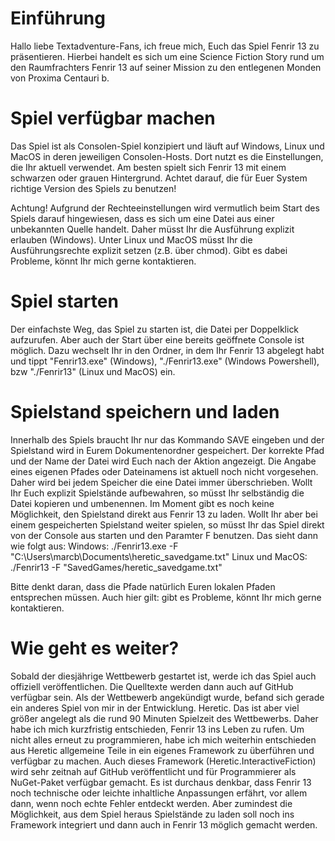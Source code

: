 # Einführung 
Hallo liebe Textadventure-Fans,
ich freue mich, Euch das Spiel Fenrir 13 zu präsentieren. Hierbei handelt es sich um eine Science Fiction Story rund um den Raumfrachters Fenrir 13 auf seiner Mission zu den entlegenen Monden von Proxima Centauri b.

# Spiel verfügbar machen
Das Spiel ist als Consolen-Spiel konzipiert und läuft auf Windows, Linux und MacOS in deren jeweiligen Consolen-Hosts. Dort nutzt es die Einstellungen, die Ihr aktuell verwendet. Am besten spielt sich Fenrir 13 mit einem schwarzen oder grauen Hintergrund.
Achtet darauf, die für Euer System richtige Version des Spiels zu benutzen!

Achtung! Aufgrund der Rechteeinstellungen wird vermutlich beim Start des Spiels darauf hingewiesen, dass es sich um eine Datei aus einer unbekannten Quelle handelt. Daher müsst Ihr die Ausführung explizit erlauben (Windows). Unter Linux und MacOS müsst Ihr die Ausführungsrechte explizit setzen (z.B. über chmod).
Gibt es dabei Probleme, könnt Ihr mich gerne kontaktieren.

# Spiel starten
Der einfachste Weg, das Spiel zu starten ist, die Datei per Doppelklick aufzurufen. Aber auch der Start über eine bereits geöffnete Console ist möglich. Dazu wechselt Ihr in den Ordner, in dem Ihr Fenrir 13 abgelegt habt und tippt "Fenrir13.exe" (Windows), "./Fenrir13.exe" (Windows Powershell), bzw "./Fenrir13" (Linux und MacOS) ein. 

# Spielstand speichern und laden
Innerhalb des Spiels braucht Ihr nur das Kommando SAVE eingeben und der Spielstand wird in Eurem Dokumentenordner gespeichert. Der korrekte Pfad und der Name der Datei wird Euch nach der Aktion angezeigt. Die Angabe eines eigenen Pfades oder Dateinamens ist aktuell noch nicht vorgesehen. Daher wird bei jedem Speicher die eine Datei immer überschrieben. Wollt Ihr Euch explizit Spielstände aufbewahren, so müsst Ihr selbständig die Datei kopieren und umbenennen. 
Im Moment gibt es noch keine Möglichkeit, den Spielstand direkt aus Fenrir 13 zu laden. Wollt Ihr aber bei einem gespeicherten Spielstand weiter spielen, so müsst Ihr das Spiel direkt von der Console aus starten und den Paramter F benutzen. Das sieht dann wie folgt aus:
Windows: 
./Fenrir13.exe -F "C:\Users\marcb\Documents\heretic_savedgame.txt"
Linux und MacOS:
./Fenrir13 -F "SavedGames/heretic_savedgame.txt"

Bitte denkt daran, dass die Pfade natürlich Euren lokalen Pfaden entsprechen müssen.
Auch hier gilt: gibt es Probleme, könnt Ihr mich gerne kontaktieren.

# Wie geht es weiter?
Sobald der diesjährige Wettbewerb gestartet ist, werde ich das Spiel auch offiziell veröffentlichen. Die Quelltexte werden dann auch auf GitHub verfügbar sein.
Als der Wettbewerb angekündigt wurde, befand sich gerade ein anderes Spiel von mir in der Entwicklung. Heretic. Das ist aber viel größer angelegt als die rund 90 Minuten Spielzeit des Wettbewerbs. Daher habe ich mich kurzfristig entschieden, Fenrir 13 ins Leben zu rufen. Um nicht alles erneut zu programmieren, habe ich mich weiterhin entschieden aus Heretic allgemeine Teile in ein eigenes Framework zu überführen und verfügbar zu machen. Auch dieses Framework (Heretic.InteractiveFiction) wird sehr zeitnah auf GitHub veröffentlicht und für Programmierer als NuGet-Paket verfügbar gemacht.
Es ist durchaus denkbar, dass Fenrir 13 noch technische oder leichte inhaltliche Anpassungen erfährt, vor allem dann, wenn noch echte Fehler entdeckt werden. Aber zumindest die Möglichkeit, aus dem Spiel heraus Spielstände zu laden soll noch ins Framework integriert und dann auch in Fenrir 13 möglich gemacht werden. 
